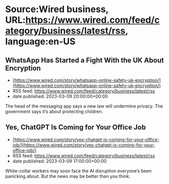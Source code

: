 # Source:Wired business, URL:https://www.wired.com/feed/category/business/latest/rss, language:en-US

## WhatsApp Has Started a Fight With the UK About Encryption
 - [https://www.wired.com/story/whatsapp-online-safety-uk-encryption/](https://www.wired.com/story/whatsapp-online-safety-uk-encryption/)
 - RSS feed: https://www.wired.com/feed/category/business/latest/rss
 - date published: 2023-03-09 20:00:00+00:00

The head of the messaging app says a new law will undermine privacy. The government says it’s about protecting children.

## Yes, ChatGPT Is Coming for Your Office Job
 - [https://www.wired.com/story/yes-chatgpt-is-coming-for-your-office-job/](https://www.wired.com/story/yes-chatgpt-is-coming-for-your-office-job/)
 - RSS feed: https://www.wired.com/feed/category/business/latest/rss
 - date published: 2023-03-09 17:00:00+00:00

White-collar workers may soon face the AI disruption everyone’s been panicking about. But the news may be better than you think.

